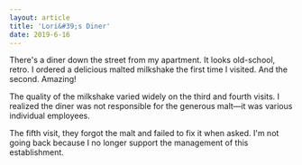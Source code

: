 ```yaml
---
layout: article
title: 'Lori&#39;s Diner'
date: 2019-6-16
---
```


There's a diner down the street from my apartment. It looks old-school, retro. I ordered a delicious malted milkshake the first time I visited. And the second. Amazing!

The quality of the milkshake varied widely on the third and fourth visits. I realized the diner was not responsible for the generous malt&mdash;it was various individual employees.

The fifth visit, they forgot the malt and failed to fix it when asked. I'm not going back because I no longer support the management of this establishment.
